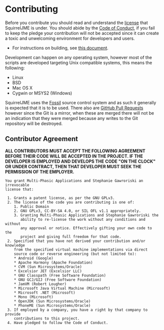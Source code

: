 # Contributing

Before you contribute you should read and understand the [license](license.mkd)
that SquirrelJME is under. You should abide by the
[Code of Conduct](code-of-conduct.mkd), if you fail to keep the pledge your
contribution will not be accepted since it can create a toxic and unwelcoming
environment for developers and users.

 * For instructions on building, see [this document](building.mkd).

Development can happen on any operating system, however most of the scripts are
developed targeting Unix compatible systems, this means the following:

 * Linux
 * BSD
 * Mac OS X
 * Cygwin or MSYS2 (Windows)
 

SquirrelJME uses the [Fossil](https://fossil-scm.org/) source control
system and as such it generally is expected that it is to be used. There also
are [GitHub Pull Requests](https://github.com/XerTheSquirrel/SquirrelJME/pulls)
however since the Git is a mirror, when these are merged there will not be
an indication that they were merged because any writes to the Git repository
will be destroyed.

## Contributor Agreement

**ALL CONTRIBUTORS MUST ACCEPT THE FOLLOWING AGREEMENT BEFORE THEIR CODE WILL**
**BE ACCEPTED IN THE PROJECT. IF THE DEVELOPER IS EMPLOYED AND DEVELOPS THE**
**CODE "ON THE CLOCK" OR UNDER CONTRACT, THEN THAT DEVELOPER MUST SEEK THE**
**PERMISSION OF THE EMPLOYER.**

	You grant Multi-Phasic Applications and Stephanie Gawroriski an irrevocable
	license that:
	
	 1. Grants a patent license, as per the GNU GPLv3.
	 2. The license of the code you are contributing is one of:
	    1. Public Domain
	    2. GNU GPLv3, CC-BY-SA 4.0, or SIL OFL v1.1 appropriately.
	    3. Granting Multi-Phasic Applications and Stephanie Gawroriski the
	       ability to re-license the work without any conditions and without
	       any approval or notice. Effectively gifting your own code to the
	       project and giving full freedom for that code.
	 2. Specified that you have not derived your contribution and/or knowledge
	    from the specified virtual machine implementations via direct
	    source code or reverse engineering (but not limited to):
	    * Android (Google)
	    * Apache Harmony (Apache Foundation)
	    * CVM (Sun Microsystems/Oracle)
	    * Excelsior JET (Excelsior LLC)
	    * GNU Classpath (Free Software Foundation)
	    * GNU GCJ/GIJ (Free Software Foundation)
	    * JamVM (Robert Lougher)
	    * Microsoft Java Virtual Machine (Microsoft)
	    * Microsoft .NET (Microsoft)
	    * Mono (Microsoft)
	    * OpenJDK (Sun Microsystems/Oracle)
	    * PhoneME (Sun Microsystems/Oracle)
	 3. If employed by a company, you have a right by that company to provide
	    contributions to this project.
	 4. Have pledged to follow the Code of Conduct.

